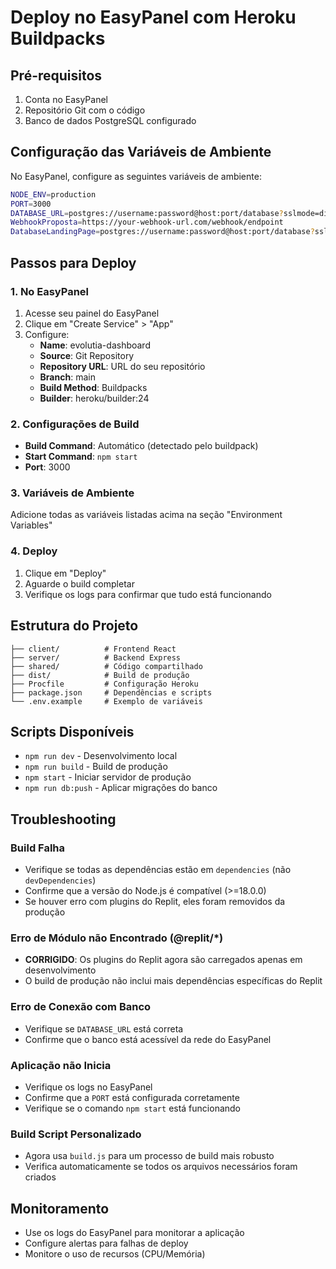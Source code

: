 # Deploy no EasyPanel com Heroku Buildpacks

## Pré-requisitos

1. Conta no EasyPanel
2. Repositório Git com o código
3. Banco de dados PostgreSQL configurado

## Configuração das Variáveis de Ambiente

No EasyPanel, configure as seguintes variáveis de ambiente:

```bash
NODE_ENV=production
PORT=3000
DATABASE_URL=postgres://username:password@host:port/database?sslmode=disable
WebhookProposta=https://your-webhook-url.com/webhook/endpoint
DatabaseLandingPage=postgres://username:password@host:port/database?sslmode=disable
```

## Passos para Deploy

### 1. No EasyPanel

1. Acesse seu painel do EasyPanel
2. Clique em "Create Service" > "App"
3. Configure:
   - **Name**: evolutia-dashboard
   - **Source**: Git Repository
   - **Repository URL**: URL do seu repositório
   - **Branch**: main
   - **Build Method**: Buildpacks
   - **Builder**: heroku/builder:24

### 2. Configurações de Build

- **Build Command**: Automático (detectado pelo buildpack)
- **Start Command**: `npm start`
- **Port**: 3000

### 3. Variáveis de Ambiente

Adicione todas as variáveis listadas acima na seção "Environment Variables"

### 4. Deploy

1. Clique em "Deploy"
2. Aguarde o build completar
3. Verifique os logs para confirmar que tudo está funcionando

## Estrutura do Projeto

```
├── client/          # Frontend React
├── server/          # Backend Express
├── shared/          # Código compartilhado
├── dist/            # Build de produção
├── Procfile         # Configuração Heroku
├── package.json     # Dependências e scripts
└── .env.example     # Exemplo de variáveis
```

## Scripts Disponíveis

- `npm run dev` - Desenvolvimento local
- `npm run build` - Build de produção
- `npm start` - Iniciar servidor de produção
- `npm run db:push` - Aplicar migrações do banco

## Troubleshooting

### Build Falha
- Verifique se todas as dependências estão em `dependencies` (não `devDependencies`)
- Confirme que a versão do Node.js é compatível (>=18.0.0)
- Se houver erro com plugins do Replit, eles foram removidos da produção

### Erro de Módulo não Encontrado (@replit/*)
- **CORRIGIDO**: Os plugins do Replit agora são carregados apenas em desenvolvimento
- O build de produção não inclui mais dependências específicas do Replit

### Erro de Conexão com Banco
- Verifique se `DATABASE_URL` está correta
- Confirme que o banco está acessível da rede do EasyPanel

### Aplicação não Inicia
- Verifique os logs no EasyPanel
- Confirme que a `PORT` está configurada corretamente
- Verifique se o comando `npm start` está funcionando

### Build Script Personalizado
- Agora usa `build.js` para um processo de build mais robusto
- Verifica automaticamente se todos os arquivos necessários foram criados

## Monitoramento

- Use os logs do EasyPanel para monitorar a aplicação
- Configure alertas para falhas de deploy
- Monitore o uso de recursos (CPU/Memória)